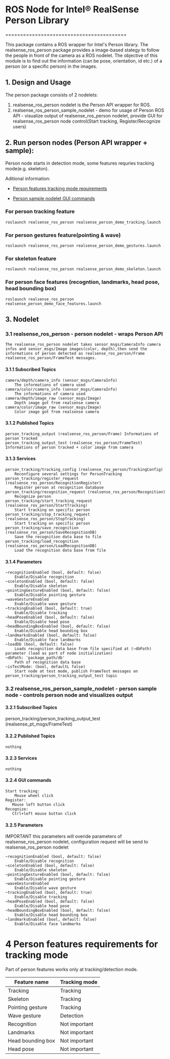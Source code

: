 # ROS Node for Intel® RealSense Person Library
=========================================

This package contains a ROS wrapper for Intel's Person library.
The realsense_ros_person package provides a image-based stategy to follow the 
people in front of the camera as a ROS nodelet. The objective of this module is
to find out the information (can be pose, orientation, id etc.) of a person (or a specific person)
in the images.

## 1. Design and Usage
The person package consists of 2 nodelets:

1. realsense_ros_person nodelet is the Person API wrapper for ROS.
2. realsense_ros_person_sample_nodelet - demo for usage of Person ROS API - visualize output of realsense_ros_person nodelet, provide GUI for realsense_ros_person node control(Start tracking, Register/Recognize users)
    
## 2. Run person nodes (Person API wrapper + sample):
Person node starts in detection mode, some features requries tracking mode(e.g. skeleton).

Aditional information:

* [Person features tracking mode requirements](#4-person-features-requirements-for-tracking-mode)

* [Person sample nodelet GUI commands](#324-gui-commands)

### For person tracking feature
    roslaunch realsense_ros_person realsense_person_demo_tracking.launch
### For person gestures feature(pointing & wave)
    roslaunch realsense_ros_person realsense_person_demo_gestures.launch
### For skeleton feature
    roslaunch realsense_ros_person realsense_person_demo_skeleton.launch
### For person face features (recogntion, landmarks, head pose, head bounding box)
    roslaunch realsense_ros_person realsense_person_demo_face_features.launch
    
## 3. Nodelet
### 3.1 realsense_ros_person - person nodelet - wraps Person API
    The realsense_ros_person nodelet takes sensor_msgs/CameraInfo camera infos and sensor_msgs/Image images(color, depth),then send the informations of person detected as realsense_ros_person/Frame realsense_ros_person/FrameTest messages.
####  3.1.1 Subscribed Topics
    camera/depth/camera_info (sensor_msgs/CameraInfo)
        The informations of camera used
    camera/color/camera_info (sensor_msgs/CameraInfo)
        The informations of camera used
    camera/depth/image_raw (sensor_msgs/Image)
        Depth image got from realsense camera
    camera/color/image_raw (sensor_msgs/Image)
        Color image got from realsense camera
#### 3.1.2 Published Topics
    person_tracking_output (realsense_ros_person/Frame) Informations of person tracked
    person_tracking_output_test (realsense_ros_person/FrameTest) Informations of person tracked + color image from camera

#### 3.1.3 Services
    person_tracking/tracking_config (realsense_ros_person/TrackingConfig)
        Reconfigure several settings for PersonTracking
    person_tracking/register_request (realsense_ros_person/RecognitionRegister)
        Register person at recognition database
    person_tracking/recognition_request (realsense_ros_person/Recognition)
        Recognize person
    person_tracking/start_tracking_request (realsense_ros_person/StartTracking)
        Start tracking on specific person
    person_tracking/stop_tracking_request (realsense_ros_person/StopTracking)
        Start tracking on specific person
    person_tracking/save_recognition (realsense_ros_person/SaveRecognitionDB)
        Save the recognition data base to file
    person_tracking/load_recognition (realsense_ros_person/LoadRecognitionDB)
        Load the recognition data base from file

#### 3.1.4 Parameters
    ~recognitionEnabled (bool, default: false)
        Enable/Disable recognition
    ~sceletonEnabled (bool, default: false)
        Enable/Disable skeleton
    ~pointingGestureEnabled (bool, default: false)
        Enable/Disable pointing gesture
    ~waveGestureEnabled
        Enable/Disable wave gesture
    ~trackingEnabled (bool, default: true)
        Enable/Disable tracking
    ~headPoseEnabled (bool, default: false)
        Enable/Disable head pose
    ~headBoundingBoxEnabled (bool, default: false)
        Enable/Disable head bounding box
    ~landmarksEnabled (bool, default: false)
        Enable/Disable face landmarks
    ~loadDb (bool, default: false)
        Loads recognition data base from file specified at (~dbPath) parameter (load as part of node initialization)
    ~dbPath: 'package_path/db'
        Path of recognition data base
    ~isTestMode: (bool, defaultL false)
        Start node at test mode, publish FrameTest messages on person_tracking/person_tracking_output_test topic

### 3.2 realsense_ros_person_sample_nodelet - person sample  node - controls person node and visualizes output
#### 3.2.1 Subscribed Topics
   person_tracking/person_tracking_output_test (realsense_pt_msgs/FrameTest)
#### 3.2.2 Published Topics
    nothing
#### 3.2.3 Services
    nothing
####  3.2.4 GUI commands
    Start tracking:
        Mouse wheel click
    Register:
       Mouse left button click
    Recognize:
       Ctrl+left mouse button click
#### 3.2.5 Parameters
IMPORTANT this parameters will overide parameters of realsense_ros_person nodelet,
configuration request will be send to realsense_ros_person nodelet

    ~recognitionEnabled (bool, default: false)
        Enable/Disable recognition
    ~sceletonEnabled (bool, default: false)
        Enable/Disable skeleton
    ~pointingGestureEnabled (bool, default: false)
        Enable/Disable pointing gesture
    ~waveGestureEnabled
        Enable/Disable wave gesture
    ~trackingEnabled (bool, default: true)
        Enable/Disable tracking
    ~headPoseEnabled (bool, default: false)
        Enable/Disable head pose
    ~headBoundingBoxEnabled (bool, default: false)
        Enable/Disable head bounding box
    ~landmarksEnabled (bool, default: false)
        Enable/Disable face landmarks

# 4 Person features requirements for tracking mode
Part of person features works only at tracking/detection mode.

|Feature name           |Tracking mode          |
|-----------------------|-----------------------|
|Tracking               |Tracking               |
|Skeleton               |Tracking               |
|Pointing gesture       |Tracking               |
|Wave gesture           |Detection              |
|Recognition            |Not important          |
|Landmarks              |Not important          |
|Head bounding box      |Not important          |
|Head pose              |Not important          |
